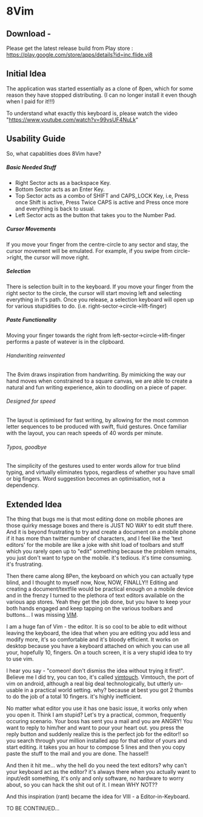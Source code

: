 # 8Vim

## Download -
Please get the latest release build from Play store : https://play.google.com/store/apps/details?id=inc.flide.vi8

## Initial Idea

The application was started essentially as a clone of 8pen, which for some reason they have stopped distributing. (I can no longer install it even though when I paid for it!!!)

To understand what exactly this keyboard is, please watch the video "https://www.youtube.com/watch?v=99vsUF4NuLk"

## Usability Guide

So, what capablities does 8Vim have?

##### Basic Needed Stuff

- Right Sector acts as a backspace Key.
- Bottom Sector acts as an Enter Key.
- Top Sector acts as a combo of SHIFT and CAPS_LOCK Key, i.e, Press once Shift is active, Press Twice CAPS is active and Press once more and everything is back to usual.
- Left Sector acts as the button that takes you to the Number Pad.

##### Cursor Movements 
If you move your finger from the centre-circle to any sector and stay, the cursor movement will be emulated. For example, if you swipe from circle->right, the cursor will move right.

##### Selection
There is selection built in to the keyboard. If you move your finger from the right sector to the circle, the cursor will start moving left and selecting everything in it's path. Once you release, a selection keyboard will open up for various stupidities to do. (i.e. right-sector->circle->lift-finger)

##### Paste Functionality
Moving your finger towards the right from left-sector->circle->lift-finger performs a paste of watever is in the clipboard.


###### Handwriting reinvented
The 8vim draws inspiration from handwriting. By mimicking the way our hand moves when constrained to a square canvas, we are able to create a natural and fun writing experience, akin to doodling on a piece of paper.

###### Designed for speed
The layout is optimised for fast writing, by allowing for the most common letter sequences to be produced with swift, fluid gestures. Once familiar with the layout, you can reach speeds of 40 words per minute.

###### Typos, goodbye
The simplicity of the gestures used to enter words allow for true blind typing, and virtually eliminates typos, regardless of whether you have small or big fingers. Word suggestion becomes an optimisation, not a dependency.

## Extended Idea

The thing that bugs me is that most editing done on mobile phones are those quirky message boxes and there is JUST NO WAY to edit stuff there.
And it is beyond frustrating to try and create a document on a mobile phone if it has more than twitter number of characters, and I feel like the 'text editors' for the mobile are like a joke with shit load of toolbars and stuff which you rarely open up to "edit" something because the problem remains, you just don't want to type on the mobile. it's tedious. it's time consuming. it's frustrating.

Then there came along 8Pen, the keyboard on which you can actually type blind, and I thought to myself now, Now, NOW, FINALLY!! Editing and creating a document/textfile would be practical enough on a mobile device and in the frenzy I turned to the plethora of text editors available on the various app stores. Yeah they get the job done, but you have to keep your both hands engaged and keep tapping on the various toolbars and buttons... I was missing [VIM](http://www.vim.org/).

I am a huge fan of Vim - the editor. It is so cool to be able to edit without leaving the keyboard, the idea that when you are editing you add less and modify more, it's so comfortable and it's bloody efficient. It works on desktop because you have a keyboard attached on which you can use all your, hopefully 10, fingers. On a touch screen, it is a very stupid idea to try to use vim.

I hear you say - "comeon! don't dismiss the idea without trying it first!". Believe me I did try, you can too, it's called [vimtouch](https://github.com/momodalo/vimtouch). Vimtouch, the port of vim on android, although a real big deal technologically, but utterly un-usable in a practical world setting. why? because at best you got 2 thumbs to do the job of a total 10 fingers. it's highly inefficient.

No matter what editor you use it has one basic issue, it works only when you open it. Think I am stupid? Let's try a practical, common, frequently occuring scenario. Your boss has sent you a mail and you are ANGRY! You want to reply to him/her and want to pour your heart out. you press the reply button and suddenly realize this is the perfect job for the editor!! so you search through your million installed app for that editor of yours and start editing. it takes you an hour to compose 5 lines and then you copy paste the stuff to the mail and you are done. The hassel!! 

And then it hit me... why the hell do you need the text editors? why can't your keyboard act as the editor? it's always there when you actually want to input/edit something, it's only and only software, no hardware to worry about, so you can hack the shit out of it. I mean WHY NOT??

And this inspiration (rant) became the idea for VIII - a Editor-in-Keyboard.

TO BE CONTINUED...

